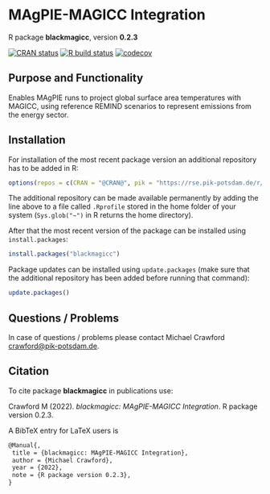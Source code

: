 # MAgPIE-MAGICC Integration

R package **blackmagicc**, version **0.2.3**

[![CRAN status](https://www.r-pkg.org/badges/version/blackmagicc)](https://cran.r-project.org/package=blackmagicc)  [![R build status](https://github.com/pik-piam/blackmagicc/workflows/check/badge.svg)](https://github.com/pik-piam/blackmagicc/actions) [![codecov](https://codecov.io/gh/pik-piam/blackmagicc/branch/master/graph/badge.svg)](https://app.codecov.io/gh/pik-piam/blackmagicc) 

## Purpose and Functionality

Enables MAgPIE runs to project global surface area temperatures with MAGICC, using reference REMIND scenarios to represent emissions from the energy sector.


## Installation

For installation of the most recent package version an additional repository has to be added in R:

```r
options(repos = c(CRAN = "@CRAN@", pik = "https://rse.pik-potsdam.de/r/packages"))
```
The additional repository can be made available permanently by adding the line above to a file called `.Rprofile` stored in the home folder of your system (`Sys.glob("~")` in R returns the home directory).

After that the most recent version of the package can be installed using `install.packages`:

```r 
install.packages("blackmagicc")
```

Package updates can be installed using `update.packages` (make sure that the additional repository has been added before running that command):

```r 
update.packages()
```

## Questions / Problems

In case of questions / problems please contact Michael Crawford <crawford@pik-potsdam.de>.

## Citation

To cite package **blackmagicc** in publications use:

Crawford M (2022). _blackmagicc: MAgPIE-MAGICC Integration_. R package version 0.2.3.

A BibTeX entry for LaTeX users is

 ```latex
@Manual{,
  title = {blackmagicc: MAgPIE-MAGICC Integration},
  author = {Michael Crawford},
  year = {2022},
  note = {R package version 0.2.3},
}
```
